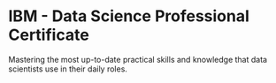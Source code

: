 # IBM - Data Science Professional Certificate
Mastering the most up-to-date practical skills and knowledge that data scientists use in their daily roles.
